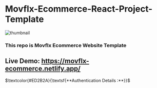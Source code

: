 # Movflx-Ecommerce-React-Project-Template
![thumbnail](https://user-images.githubusercontent.com/108572083/232209685-ca18bcd5-3f25-41f8-ad78-b5df273a0ddf.png)
### This repo is Movflx Ecommerce Website Template
## Live Demo: https://movflx-ecommerce.netlify.app/
$\textcolor{#ED2B2A}{\textsf{**Authentication Details :**}}$ 

